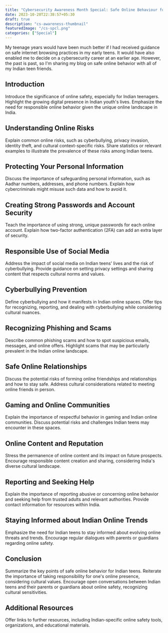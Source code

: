 ```yaml
---
title: "Cybersecurity Awareness Month Special: Safe Online Behaviour for Indian Teens"
date: 2023-10-20T22:38:57+05:30
draft: true
description: "cs-awareness-thumbnail"
featuredImage: "/cs-spcl.png"
categories: ["Special"]
---
```

My teenage years would have been much better if I had received guidance on safe internet browsing practices in my early teens. It would have also enabled me to decide on a cybersecurity career at an earlier age. However, the past is past, so I'm sharing my blog on safe online behavior with all of my Indian teen friends.
<!--more-->
## Introduction

Introduce the significance of online safety, especially for Indian teenagers.
Highlight the growing digital presence in Indian youth's lives.
Emphasize the need for responsible online behavior given the unique online landscape in India.

## Understanding Online Risks

Explain common online risks, such as cyberbullying, privacy invasion, identity theft, and cultural context-specific risks.
Share statistics or relevant examples to illustrate the prevalence of these risks among Indian teens.

## Protecting Your Personal Information

Discuss the importance of safeguarding personal information, such as Aadhar numbers, addresses, and phone numbers.
Explain how cybercriminals might misuse such data and how to avoid it.

## Creating Strong Passwords and Account Security

Teach the importance of using strong, unique passwords for each online account.
Explain how two-factor authentication (2FA) can add an extra layer of security.

## Responsible Use of Social Media

Address the impact of social media on Indian teens' lives and the risk of cyberbullying.
Provide guidance on setting privacy settings and sharing content that respects cultural norms and values.

## Cyberbullying Prevention

Define cyberbullying and how it manifests in Indian online spaces.
Offer tips for recognizing, reporting, and dealing with cyberbullying while considering cultural nuances.

## Recognizing Phishing and Scams

Describe common phishing scams and how to spot suspicious emails, messages, and online offers.
Highlight scams that may be particularly prevalent in the Indian online landscape.

## Safe Online Relationships

Discuss the potential risks of forming online friendships and relationships and how to stay safe.
Address cultural considerations related to meeting online friends in person.

## Gaming and Online Communities

Explain the importance of respectful behavior in gaming and Indian online communities.
Discuss potential risks and challenges Indian teens may encounter in these spaces.

## Online Content and Reputation

Stress the permanence of online content and its impact on future prospects.
Encourage responsible content creation and sharing, considering India's diverse cultural landscape.

## Reporting and Seeking Help

Explain the importance of reporting abusive or concerning online behavior and seeking help from trusted adults and relevant authorities.
Provide contact information for resources within India.

## Staying Informed about Indian Online Trends

Emphasize the need for Indian teens to stay informed about evolving online threats and trends.
Encourage regular dialogues with parents or guardians regarding online safety.

## Conclusion

Summarize the key points of safe online behavior for Indian teens.
Reiterate the importance of taking responsibility for one's online presence, considering cultural values.
Encourage open conversations between Indian teens and their parents or guardians about online safety, recognizing cultural sensitivities.

## Additional Resources

Offer links to further resources, including Indian-specific online safety tools, organizations, and educational materials.